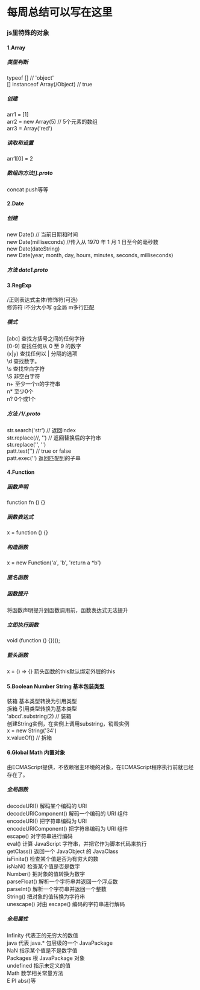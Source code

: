 # 每周总结可以写在这里
### js里特殊的对象
#### 1.Array
##### 类型判断
typeof [] // 'object'  
[] instanceof Array(/Object) // true  
##### 创建
arr1 = [1]  
arr2 = new Array(5) // 5个元素的数组  
arr3 = Array('red')  
##### 读取和设置
arr1[0] = 2
##### 数组的方法[].__proto__
concat push等等
#### 2.Date
##### 创建
new Date() // 当前日期和时间  
new Date(milliseconds) //传入从 1970 年 1 月 1 日至今的毫秒数  
new Date(dateString)  
new Date(year, month, day, hours, minutes, seconds, milliseconds)  
##### 方法 date1.__proto__
#### 3.RegExp
/正则表达式主体/修饰符(可选)  
修饰符 i不分大小写 g全局  m多行匹配  
##### 模式
[abc]    查找方括号之间的任何字符  
[0-9]	查找任何从 0 至 9 的数字  
(x|y)	查找任何以 | 分隔的选项  
\d	查找数字。  
\s	查找空白字符   
\S 非空白字符  
n+ 至少一个n的字符串  
n* 至少0个  
n? 0个或1个  
##### 方法 /1/.__proto__
str.search('str') // 返回index  
str.replace(//, '') // 返回替换后的字符串  
str.replace('', '')  
patt.test('') // true or false  
patt.exec('') 返回匹配到的子串  
#### 4.Function
##### 函数声明
function fn () {}  
##### 函数表达式
x = function () {}
##### 构造函数
x = new Function('a', 'b', 'return a *b')
##### 匿名函数
##### 函数提升 
将函数声明提升到函数调用前，函数表达式无法提升
##### 立即执行函数
void (function () {})();
##### 箭头函数 
x = () => {} 箭头函数的this默认绑定外层的this
#### 5.Boolean Number String 基本包装类型
装箱 基本类型转换为引用类型  
拆箱 引用类型转换为基本类型  
'abcd'.substring(2) // 装箱  
创建String实例，在实例上调用substring，销毁实例  
x = new String('34')  
x.valueOf() // 拆箱  
#### 6.Global Math 内置对象
由ECMAScript提供，不依赖宿主环境的对象，在ECMAScript程序执行前就已经存在了。  
##### 全局函数  
decodeURI()	解码某个编码的 URI  
decodeURIComponent()	解码一个编码的 URI 组件  
encodeURI()	把字符串编码为 URI  
encodeURIComponent()	把字符串编码为 URI 组件  
escape()	对字符串进行编码  
eval()	计算 JavaScript 字符串，并把它作为脚本代码来执行  
getClass()	返回一个 JavaObject 的 JavaClass  
isFinite()	检查某个值是否为有穷大的数  
isNaN()	检查某个值是否是数字  
Number()	把对象的值转换为数字  
parseFloat()	解析一个字符串并返回一个浮点数  
parseInt()	解析一个字符串并返回一个整数  
String()	把对象的值转换为字符串  
unescape()	对由 escape() 编码的字符串进行解码  
##### 全局属性
Infinity	代表正的无穷大的数值  
java	代表 java.* 包层级的一个 JavaPackage  
NaN	指示某个值是不是数字值  
Packages	根 JavaPackage 对象  
undefined	指示未定义的值  
Math 数学相关常量方法  
E PI abs()等  